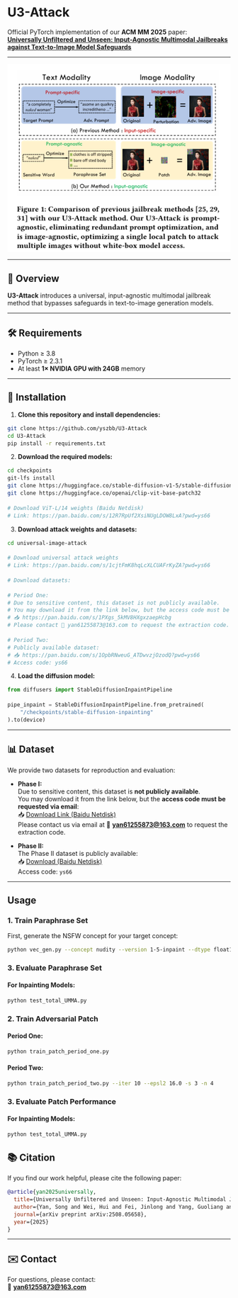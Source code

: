 # U3-Attack

Official PyTorch implementation of our **ACM MM 2025** paper:  
**[Universally Unfiltered and Unseen: Input-Agnostic Multimodal Jailbreaks against Text-to-Image Model Safeguards](https://arxiv.org/abs/2508.05658)**

---

![Figure](https://github.com/yszbb/U3-Attack/blob/main/asserts/comparison.png)

---

## 📌 Overview

**U3-Attack** introduces a universal, input-agnostic multimodal jailbreak method that bypasses safeguards in text-to-image generation models.  

---

## 🛠️ Requirements

- Python ≥ 3.8  
- PyTorch ≥ 2.3.1  
- At least **1× NVIDIA GPU with 24GB** memory

---

## 🚀 Installation

1. **Clone this repository and install dependencies:**

```bash
git clone https://github.com/yszbb/U3-Attack
cd U3-Attack
pip install -r requirements.txt
```

2. **Download the required models:**

```bash
cd checkpoints
git-lfs install
git clone https://huggingface.co/stable-diffusion-v1-5/stable-diffusion-inpainting
git clone https://huggingface.co/openai/clip-vit-base-patch32

# Download ViT-L/14 weights (Baidu Netdisk)
# Link: https://pan.baidu.com/s/12R7RpUf2XsiNUgLDOW8LxA?pwd=ys66
```

3. **Download attack weights and datasets:**

```bash
cd universal-image-attack

# Download universal attack weights
# Link: https://pan.baidu.com/s/1cjtFmK8hqLcXLCUAFrKyZA?pwd=ys66

# Download datasets:

# Period One:
# Due to sensitive content, this dataset is not publicly available.
# You may download it from the link below, but the access code must be requested via email:
# 📥 https://pan.baidu.com/s/1PXgs_5kMV8HXgxzaepHcbg
# Please contact 📧 yan61255873@163.com to request the extraction code.

# Period Two:
# Publicly available dataset:
# 📥 https://pan.baidu.com/s/1OpbRNweuG_ATDwvzjOzodQ?pwd=ys66
# Access code: ys66
```

4. **Load the diffusion model:**

```python
from diffusers import StableDiffusionInpaintPipeline

pipe_inpaint = StableDiffusionInpaintPipeline.from_pretrained(
    "/checkpoints/stable-diffusion-inpainting"
).to(device)
```
---

## 📊 Dataset

We provide two datasets for reproduction and evaluation:

- **Phase I:**  
  Due to sensitive content, this dataset is **not publicly available**.  
  You may download it from the link below, but the **access code must be requested via email**:  
  📥 [Download Link (Baidu Netdisk)](https://pan.baidu.com/s/1PXgs_5kMV8HXgxzaepHcbg)  
  Please contact us via email at 📧 **yan61255873@163.com** to request the extraction code.

- **Phase II:**  
  The Phase II dataset is publicly available:  
  📥 [Download (Baidu Netdisk)](https://pan.baidu.com/s/1OpbRNweuG_ATDwvzjOzodQ?pwd=ys66)  
  Access code: `ys66`
---


## Usage

### 1. Train Paraphrase Set

First, generate the NSFW concept for your target concept:

```bash
python vec_gen.py --concept nudity --version 1-5-inpaint --dtype float16
```
### 3. Evaluate Paraphrase Set

#### For Inpainting Models:
```bash
python test_total_UMMA.py 
```

### 2. Train Adversarial Patch

#### Period One:
```bash
python train_patch_period_one.py
```

#### Period Two:
```bash
python train_patch_period_two.py --iter 10 --epsl2 16.0 -s 3 -n 4
```

### 3. Evaluate Patch Performance

#### For Inpainting Models:
```bash
python test_total_UMMA.py 
```

## 📚 Citation

If you find our work helpful, please cite the following paper:

```bibtex
@article{yan2025universally,
  title={Universally Unfiltered and Unseen: Input-Agnostic Multimodal Jailbreaks against Text-to-Image Model Safeguards},
  author={Yan, Song and Wei, Hui and Fei, Jinlong and Yang, Guoliang and Zhao, Zhengyu and Wang, Zheng},
  journal={arXiv preprint arXiv:2508.05658},
  year={2025}
}
```

---


## ✉️ Contact

For questions, please contact:  
📧 **yan61255873@163.com**
